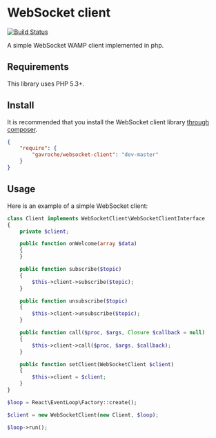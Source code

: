 WebSocket client
================

[![Build Status](https://travis-ci.org/gavroche/php-websocket-client.png)](https://travis-ci.org/gavroche/php-websocket-client)

A simple WebSocket WAMP client implemented in php.

## Requirements

This library uses PHP 5.3+.

## Install

It is recommended that you install the WebSocket client library [through composer](http://getcomposer.org).

```JSON
{
    "require": {
        "gavroche/websocket-client": "dev-master"
    }
}
```

## Usage

Here is an example of a simple WebSocket client:

```PHP
class Client implements WebSocketClient\WebSocketClientInterface
{
    private $client;

    public function onWelcome(array $data)
    {
    }

    public function subscribe($topic)
    {
        $this->client->subscribe($topic);
    }

    public function unsubscribe($topic)
    {
        $this->client->unsubscribe($topic);
    }

    public function call($proc, $args, Closure $callback = null)
    {
        $this->client->call($proc, $args, $callback);
    }

    public function setClient(WebSocketClient $client)
    {
        $this->client = $client;
    }
}

$loop = React\EventLoop\Factory::create();

$client = new WebSocketClient(new Client, $loop);

$loop->run();
```
